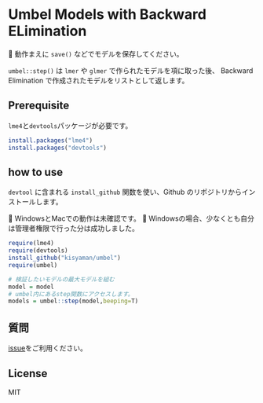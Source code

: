 # Umbel Models with Backward ELimination

:snake: 動作まえに `save()` などでモデルを保存してください。

`umbel::step()` は `lmer` や `glmer` で作られたモデルを項に取った後、
Backward Elimination で作成されたモデルをリストとして返します。

## Prerequisite

`lme4`と`devtools`パッケージが必要です。

```R
install.packages("lme4")
install.packages("devtools")
```

## how to use

`devtool` に含まれる `install_github` 関数を使い、Github のリポジトリからインストールします。

:snake: WindowsとMacでの動作は未確認です。
:snake: Windowsの場合、少なくとも自分は管理者権限で行った分は成功しました。

```R
require(lme4)
require(devtools)
install_github("kisyaman/umbel")
require(umbel)

# 検証したいモデルの最大モデルを組む
model = model
# umbel内にあるstep関数にアクセスします。
models = umbel::step(model,beeping=T)

```

## 質問

[issue](https://github.com/kisyaman/umbel/issues)をご利用ください。

## License
MIT
